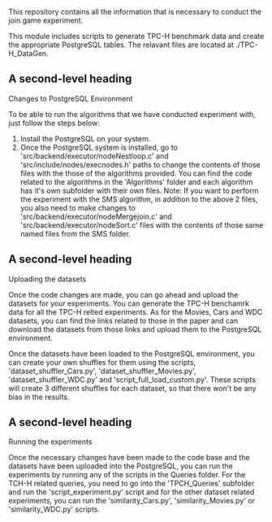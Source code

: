 This repository contains all the information that is necessary to conduct the join game experiment.

This module includes scripts to generate TPC-H benchmark data and create the appropriate PostgreSQL tables. The relavant files are located at ./TPC-H_DataGen.

## A second-level heading
Changes to PostgreSQL Environment

To be able to run the algorithms that we have conducted experiment with, just follow the steps below:
1. Install the PostgreSQL on your system.
2. Once the PostgreSQL system is installed, go to 'src/backend/executor/nodeNestloop.c' and 'src/include/nodes/execnodes.h' paths to change the contents of those files with the those of the algorithms provided. You can find the code related to the algorithms in the 'Algorithms' folder and each algorithm has it's own subfolder with their own files.
Note: If you want to perform the experiment with the SMS algorithm, in addition to the above 2 files, you also need to make changes to 'src/backend/executor/nodeMergejoin.c' and 'src/backend/executor/nodeSort.c' files with the contents of those same named files from the SMS folder.

## A second-level heading
Uploading the datasets

Once the code changes are made, you can go ahead and upload the datasets for your experiments. You can generate the TPC-H benchamrk data for all the TPC-H relted experiments. As for the Movies, Cars and WDC datasets, you can find the links related to those in the paper and can download the datasets from those links and upload them to the PostgreSQL environment.

Once the datasets have been loaded to the PostgreSQL environment, you can create your own shuffles for them using the scripts, 'dataset_shuffler_Cars.py', 'dataset_shuffler_Movies.py', 'dataset_shuffler_WDC.py' and 'script_full_load_custom.py'. These scripts will create 3 different shuffles for each dataset, so that there won't be any bias in the results.

## A second-level heading
Running the experiments

Once the necessary changes have been made to the code base and the datasets have been uploaded into the PostgreSQL, you can run the experiments by running any of the scripts in the Queries folder. For the TCH-H related queries, you need to go into the 'TPCH_Queries' subfolder and run the 'script_experiment.py' script and for the other dataset related experiments, you can run the 'similarity_Cars.py', 'similarity_Movies.py' or 'similarity_WDC.py' scripts.